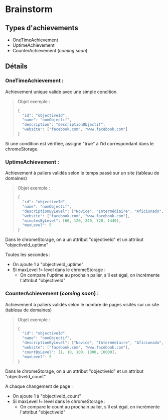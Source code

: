 # Brainstorm

## Types d'achievements

- OneTimeAchievement
- UptimeAchievement
- CounterAchievement (*coming soon*)

## Détails

### OneTimeAchievement :

Achievement unique validé avec une simple condition.

>Objet exemple :
>``` javascript
>{
>	"id": "objectiveId",
>	"name": "nomObjectif",
>	"description": "descriptionObjectif",
>	"website": ["facebook.com", "www.facebook.com"]
>}
>```

Si une condition est vérifiée, assigne "true" à l'id correspondant dans le chromeStorage.


### UptimeAchievement :

Achievement à paliers validés selon le temps passé sur un site (tableau de domaines)

>Objet exemple :
>``` javascript
>{
>	"id": "objectiveId",
>	"name": "nomObjectif",
>	"descriptionByLevel": ["Novice", "Intermédiaire", "Aficionado", "Virtuose", "Maître du social"],
>	"website": ["facebook.com", "www.facebook.com"],
>	"minutesByLevel": [60, 120, 240, 720, 1440],
>	"maxLevel": 5
>}
>```

Dans le chromeStorage, on a un attribut "objectiveId" et un attribut "objectiveId_uptime"

Toutes les secondes :
- On ajoute 1 à "objectiveId_uptime"
- Si maxLevel != level dans le chromeStorage :
	- On compare l'uptime au prochain palier, s'il est égal, on incrémente l'attribut "objectiveId"

### CounterAchievement (*coming soon*) :

Achievement à paliers validés selon le nombre de pages visités sur un site (tableau de domaines)

>Objet exemple :
>``` javascript
>{
>	"id": "objectiveId",
>	"name": "nomObjectif",
>	"descriptionByLevel": ["Novice", "Intermédiaire", "Aficionado", "Virtuose", "Maître du social"],
>	"website": ["facebook.com", "www.facebook.com"],
>	"countByLevel": [1, 10, 100, 1000, 10000],
>	"maxLevel": 5
>}
>```

Dans le chromeStorage, on a un attribut "objectiveId" et un attribut "objectiveId_count"

A chaque changement de page :
- On ajoute 1 à "objectiveId_count"
- Si maxLevel != level dans le chromeStorage :
	- On compare le count au prochain palier, s'il est égal, on incrémente l'attribut "objectiveId"
